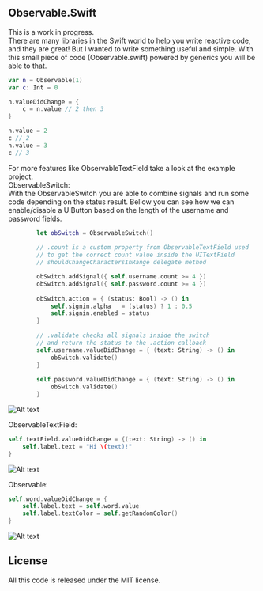 ## Observable.Swift

This is a work in progress.  
There are many libraries in the Swift world to help you write reactive code,
and they are great! But I wanted to write something useful and simple.
With this small piece of code (Observable.swift) powered by generics you will be able to that.

```swift
var n = Observable(1)
var c: Int = 0

n.valueDidChange = {
    c = n.value // 2 then 3
}

n.value = 2
c // 2
n.value = 3
c // 3
```

For more features like ObservableTextField take a look at the example project.  
ObservableSwitch:  
With the ObservableSwitch you are able to combine signals and run some code depending on the status result.
Bellow you can see how we can enable/disable a UIButton based on the length of the username and password fields.

```swift
        let obSwitch = ObservableSwitch()
        
        // .count is a custom property from ObservableTextField used
        // to get the correct count value inside the UITextField
        // shouldChangeCharactersInRange delegate method

        obSwitch.addSignal({ self.username.count >= 4 })
        obSwitch.addSignal({ self.password.count >= 4 })
        
        obSwitch.action = { (status: Bool) -> () in
            self.signin.alpha   = (status) ? 1 : 0.5
            self.signin.enabled = status
        }
        
        // .validate checks all signals inside the switch
        // and return the status to the .action callback
        self.username.valueDidChange = { (text: String) -> () in
            obSwitch.validate()
        }
        
        self.password.valueDidChange = { (text: String) -> () in
            obSwitch.validate()
        }
```

![Alt text](https://raw.githubusercontent.com/colatusso/Observable.Swift/master/Observable3.gif)

ObservableTextField:  

```swift
self.textField.valueDidChange = {(text: String) -> () in
	self.label.text = "Hi \(text)!"
}
```

![Alt text](https://raw.githubusercontent.com/colatusso/Observable.Swift/master/Observable2.gif)

Observable<T>:  

```swift
self.word.valueDidChange = {
    self.label.text = self.word.value
    self.label.textColor = self.getRandomColor()
}
```

![Alt text](https://raw.githubusercontent.com/colatusso/Observable.Swift/master/Observable.gif)

## License
All this code is released under the MIT license.

